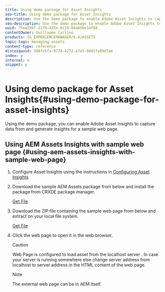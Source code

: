 ```yaml
---
title: Using demo package for Asset Insights
seo-title: Using demo package for Asset Insights
description: Use the demo package to enable Adobe Asset Insights to capture data from and generate insights for a web page.
seo-description: Use the demo package to enable Adobe Asset Insights to capture data from and generate insights for a web page.
uuid: 75ee29bf-2178-435e-8c19-04a85be3af88
contentOwner: Guillaume Carlino
products: SG_EXPERIENCEMANAGER/6.4/ASSETS
topic-tags: managing-assets
content-type: reference
discoiquuid: 388fe5fa-0770-4272-a7a5-88d1fe09e7ae
index: y
internal: n
snippet: y
---
```


# Using demo package for Asset Insights{#using-demo-package-for-asset-insights}

Using the demo package, you can enable Adobe Asset Insights to capture data from and generate insights for a sample web page.

## Using AEM Assets Insights with sample web page  {#using-aem-assets-insights-with-sample-web-page}

1. Configure Asset Insights using the instructions in [Configuring Asset Insights](../../assets/using/touch-ui-configuring-asset-insights.md).
1. Download the sample AEM Assets package from below and install the package from CRXDE package manager.

   [Get File](assets/insightsdemo.zip)

1. Download the ZIP file containing the sample web page from below and extract on your local file system.

   [Get File](assets/demosite.zip)

1. Click the web page to open it in the web browser.

   >[!CAUTION]
   >
   >Web Page is configured to load asset from the localhost server . In case your server is running somewhere else change server address from localhost to server address in the HTML content of the web page.

   >[!NOTE]
   >
   >The external web page can be in AEM itself.

